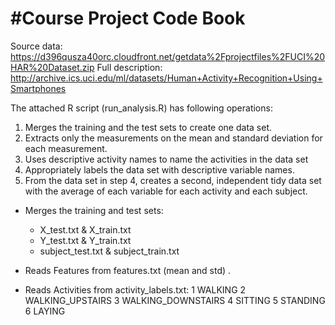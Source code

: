 #Course Project Code Book
========================

Source data: https://d396qusza40orc.cloudfront.net/getdata%2Fprojectfiles%2FUCI%20HAR%20Dataset.zip
Full description: http://archive.ics.uci.edu/ml/datasets/Human+Activity+Recognition+Using+Smartphones

The attached R script (run_analysis.R) has following operations:
1. Merges the training and the test sets to create one data set.
2. Extracts only the measurements on the mean and standard deviation for each measurement. 
3. Uses descriptive activity names to name the activities in the data set
4. Appropriately labels the data set with descriptive variable names. 
5. From the data set in step 4, creates a second, independent tidy data set with the average of each variable for each activity and each subject.


* Merges the training and test sets:
	- X_test.txt & X_train.txt
	- Y_test.txt & Y_train.txt
	- subject_test.txt & subject_train.txt

* Reads Features from features.txt (mean and std) .

* Reads Activities from activity_labels.txt:
	1 WALKING
	2 WALKING_UPSTAIRS
	3 WALKING_DOWNSTAIRS
	4 SITTING
	5 STANDING
	6 LAYING
